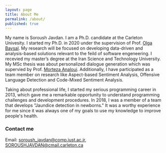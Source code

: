 ```yaml
---
layout: page
title: About Me
permalink: /about/
published: true
---
```


My name is Soroush Javdan. I am a Ph.D. candidate at the Carleton Univesity. I started my Ph.D. in 2020 under the supervision of Prof. [Olga Baysal](http://olgabaysal.com/). My research will be focused on developing data-driven and analysis-based solutions relevant to the feild of software engeneering. I recevied my master’s degree at the Iran Science and Technology University. My MSc thesis was about personalized dialogue generation which was supervied by Prof. [Morteza Analoui](https://its.iust.ac.ir/profile/en/analoui#). Additionally, I have participated as a team member on research like Aspect-based Sentiment Analysis, Offensive Language Detection and Code-Mixed Sentiment Analysis.

Taking about professional life, I started my serious programming career in 2013, which gave me a remarkable opportunity to understand programming challenges and development procedures. In 2018, I was a member of a team that develops "Jaundice detection in newborns." It was a worthy experience for me since it was always one of my goals to use my knowledge to improve people's health.

### Contact me
Email: soroush_javdan@comp.iust.ac.ir, SOROUSHJAVDAN@cmail.carleton.ca
